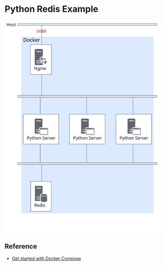# Python Redis Example

![Docker Nginx Varnish setup](diagram/docker-nginx-python-redis.svg)

## Reference
- [Get started with Docker Compose](https://docs.docker.com/compose/gettingstarted/)
